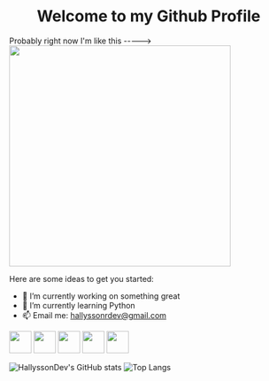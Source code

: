 <div align="center">
   <h1>Welcome to my Github Profile</h1>
</div>

<div>
   <p>Probably right now I'm like this ----->   <img src="https://media.giphy.com/media/hrRJ41JB2zlgZiYcCw/giphy-downsized-large.gif" width="400" align="center"/>  
</div>





Here are some ideas to get you started:                                                                     

- 🔭 I’m currently working on something great                           
- 🌱 I’m currently learning Python
- 📫 Email me: hallyssonrdev@gmail.com

<img src="https://image.flaticon.com/icons/png/512/1051/1051277.png" width="40"> <img src="https://image.flaticon.com/icons/png/512/732/732190.png" width="40"> <img src="https://image.flaticon.com/icons/png/512/136/136530.png" width="40"> <img src="https://image.flaticon.com/icons/png/512/528/528261.png" width="40"> <img src="https://image.flaticon.com/icons/png/512/1387/1387537.png" width="40">

 ![HallyssonDev's GitHub stats](https://github-readme-stats.vercel.app/api?username=HallyssonDev&theme=great-gatsby&show_icons=true) ![Top Langs](https://github-readme-stats.vercel.app/api/top-langs/?username=HallyssonDev)
 
 

 

 




                 



